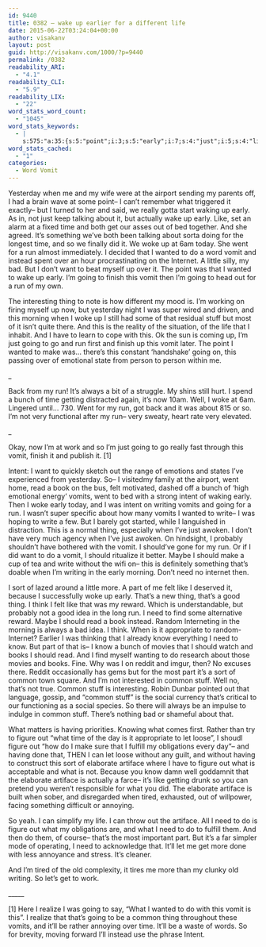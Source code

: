 ```yaml
---
id: 9440
title: 0382 – wake up earlier for a different life
date: 2015-06-22T03:24:04+00:00
author: visakanv
layout: post
guid: http://visakanv.com/1000/?p=9440
permalink: /0382
readability_ARI:
  - "4.1"
readability_CLI:
  - "5.9"
readability_LIX:
  - "22"
word_stats_word_count:
  - "1045"
word_stats_keywords:
  - |
    s:575:"a:35:{s:5:"point";i:3;s:5:"early";i:7;s:4:"just";i:5;s:4:"like";i:4;s:4:"time";i:5;s:4:"woke";i:5;s:4:"went";i:4;s:6:"wanted";i:5;s:5:"vomit";i:7;s:7:"instead";i:3;s:8:"internet";i:3;s:4:"want";i:3;s:5:"going";i:8;s:6:"finish";i:3;s:5:"thing";i:5;s:7:"morning";i:3;s:5:"stuff";i:5;s:4:"make";i:3;s:5:"bunch";i:3;s:4:"well";i:3;s:6:"intent";i:4;s:4:"read";i:3;s:4:"felt";i:3;s:6:"vomits";i:4;s:7:"writing";i:3;s:5:"write";i:3;s:4:"need";i:6;s:4:"sort";i:3;s:4:"part";i:4;s:4:"know";i:4;s:6:"common";i:6;s:6:"figure";i:4;s:9:"elaborate";i:3;s:8:"artiface";i:4;s:5:"it'll";i:3;}";
word_stats_cached:
  - "1"
categories:
  - Word Vomit
---
```

Yesterday when me and my wife were at the airport sending my parents off, I had a brain wave at some point– I can&#8217;t remember what triggered it exactly– but I turned to her and said, we really gotta start waking up early. As in, not just keep talking about it, but actually wake up early. Like, set an alarm at a fixed time and both get our asses out of bed together. And she agreed. It&#8217;s something we&#8217;ve both been talking about sorta doing for the longest time, and so we finally did it. We woke up at 6am today. She went for a run almost immediately. I decided that I wanted to do a word vomit and instead spent over an hour procrastinating on the Internet. A little silly, my bad. But I don&#8217;t want to beat myself up over it. The point was that I wanted to wake up early. I&#8217;m going to finish this vomit then I&#8217;m going to head out for a run of my own.

The interesting thing to note is how different my mood is. I&#8217;m working on firing myself up now, but yesterday night I was super wired and driven, and this morning when I woke up I still had some of that residual stuff but most of it isn&#8217;t quite there. And this is the reality of the situation, of the life that I inhabit. And I have to learn to cope with this. Ok the sun is coming up, I&#8217;m just going to go and run first and finish up this vomit later. The point I wanted to make was&#8230; there&#8217;s this constant &#8216;handshake&#8217; going on, this passing over of emotional state from person to person within me.

_

Back from my run! It&#8217;s always a bit of a struggle. My shins still hurt. I spend a bunch of time getting distracted again, it&#8217;s now 10am. Well, I woke at 6am. Lingered until&#8230; 730. Went for my run, got back and it was about 815 or so. I&#8217;m not very functional after my run– very sweaty, heart rate very elevated.

_

Okay, now I&#8217;m at work and so I&#8217;m just going to go really fast through this vomit, finish it and publish it. [1]

Intent: I want to quickly sketch out the range of emotions and states I&#8217;ve experienced from yesterday. So– I visitedmy family at the airport, went home, read a book on the bus, felt motivated, dashed off a bunch of &#8216;high emotional energy&#8217; vomits, went to bed with a strong intent of waking early. Then I woke early today, and I was intent on writing vomits and going for a run. I wasn&#8217;t super specific about how many vomits I wanted to write– I was hoping to write a few. But I barely got started, while I languished in distraction. This is a normal thing, especially when I&#8217;ve just awoken. I don&#8217;t have very much agency when I&#8217;ve just awoken. On hindsight, I probably shouldn&#8217;t have bothered with the vomit. I should&#8217;ve gone for my run. Or if I did want to do a vomit, I should ritualize it better. Maybe I should make a cup of tea and write without the wifi on– this is definitely something that&#8217;s doable when I&#8217;m writing in the early morning. Don&#8217;t need no internet then.

I sort of lazed around a little more. A part of me felt like I deserved it, because I successfully woke up early. That&#8217;s a new thing, that&#8217;s a good thing. I think I felt like that was my reward. Which is understandable, but probably not a good idea in the long run. I need to find some alternative reward. Maybe I should read a book instead. Random Interneting in the morning is always a bad idea. I think. When is it appropriate to random-Internet? Earlier I was thinking that I already know everything I need to know. But part of that is– I know a bunch of movies that I should watch and books I should read. And I find myself wanting to do research about those movies and books. Fine. Why was I on reddit and imgur, then? No excuses there. Reddit occasionally has gems but for the most part it&#8217;s a sort of common town square. And I&#8217;m not interested in common stuff. Well no, that&#8217;s not true. Common stuff is interesting. Robin Dunbar pointed out that language, gossip, and &#8220;common stuff&#8221; is the social currency that&#8217;s critical to our functioning as a social species. So there will always be an impulse to indulge in common stuff. There&#8217;s nothing bad or shameful about that.

What matters is having priorities. Knowing what comes first. Rather than try to figure out &#8220;what time of the day is it appropriate to let loose&#8221;, I shoudl figure out &#8220;how do I make sure that I fulfill my obligations every day&#8221;– and having done that, THEN I can let loose without any guilt, and without having to construct this sort of elaborate artiface where I have to figure out what is acceptable and what is not. Because you know damn well goddamnit that the elaborate artiface is actually a farce– it&#8217;s like getting drunk so you can pretend you weren&#8217;t responsible for what you did. The elaborate artiface is built when sober, and disregarded when tired, exhausted, out of willpower, facing something difficult or annoying.

So yeah. I can simplify my life. I can throw out the artiface. All I need to do is figure out what my obligations are, and what I need to do to fulfill them. And then do them, of course– that&#8217;s the most important part. But it&#8217;s a far simpler mode of operating, I need to acknowledge that. It&#8217;ll let me get more done with less annoyance and stress. It&#8217;s cleaner.

And I&#8217;m tired of the old complexity, it tires me more than my clunky old writing. So let&#8217;s get to work.

\_____

[1] Here I realize I was going to say, &#8220;What I wanted to do with this vomit is this&#8221;. I realize that that&#8217;s going to be a common thing throughout these vomits, and it&#8217;ll be rather annoying over time. It&#8217;ll be a waste of words. So for brevity, moving forward I&#8217;ll instead use the phrase Intent.
